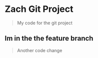 # Zach Git Project

> My code for the git project

## Im in the the feature branch

> Another code change
